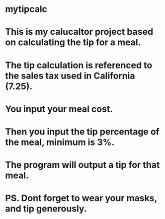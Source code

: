 # mytipcalc
# This is my calucaltor project based on calculating the tip for a meal.
# The tip calculation is referenced to the sales tax used in California (7.25).
# You input your meal cost.
# Then you input the tip percentage of the meal, minimum is 3%.
# The program will output a tip for that meal.
# PS. Dont forget to wear your masks, and tip generously. 
